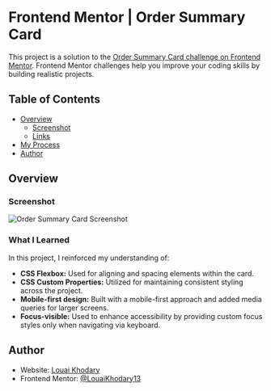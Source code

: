 # Frontend Mentor | Order Summary Card

This project is a solution to the [Order Summary Card challenge on Frontend Mentor](https://www.frontendmentor.io/challenges/order-summary-component-QlPmajDUj). Frontend Mentor challenges help you improve your coding skills by building realistic projects.

## Table of Contents

- [Overview](#overview)
  - [Screenshot](#screenshot)
  - [Links](#links)
- [My Process](#my-process)
- [Author](#author)

## Overview

### Screenshot

![Order Summary Card Screenshot](./images/screenshot.png)

### What I Learned

In this project, I reinforced my understanding of:

- **CSS Flexbox:** Used for aligning and spacing elements within the card.
- **CSS Custom Properties:** Utilized for maintaining consistent styling across the project.
- **Mobile-first design:** Built with a mobile-first approach and added media queries for larger screens.
- **Focus-visible:** Used to enhance accessibility by providing custom focus styles only when navigating via keyboard.

## Author

- Website: [Louai Khodary](https://louai-khodary.vercel.app/)
- Frontend Mentor: [@LouaiKhodary13](https://www.frontendmentor.io/profile/LouaiKhodary13)
